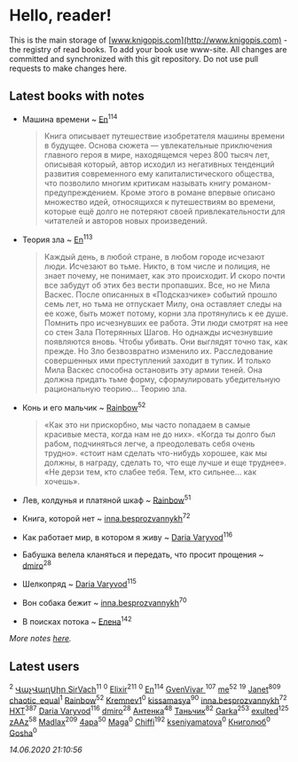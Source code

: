 # Hello, reader!
This is the main storage of [www.knigopis.com](http://www.knigopis.com) - the registry of read books.
To add your book use www-site. All changes are committed and synchronized with this git repository.
Do not use pull requests to make changes here.


## Latest books with notes
* Машина времени ~ [En](users/333/333646551-vkontakte)<sup>114</sup>
    > Книга описывает путешествие изобретателя машины времени в будущее. Основа сюжета — увлекательные приключения главного героя в мире, находящемся через 800 тысяч лет, описывая который, автор исходил из негативных тенденций развития современного ему капиталистического общества, что позволило многим критикам называть книгу романом-предупреждением. Кроме этого в романе впервые описано множество идей, относящихся к путешествиям во времени, которые ещё долго не потеряют своей привлекательности для читателей и авторов новых произведений.

* Теория зла ~ [En](users/333/333646551-vkontakte)<sup>113</sup>
    > Каждый день, в любой стране, в любом городе исчезают люди. Исчезают во тьме.
    > Никто, в том числе и полиция, не знает почему, не понимает, как это происходит. И скоро почти все забудут об этих без вести пропавших. Все, но не Мила Васкес. После описанных в «Подсказчике» событий прошло семь лет, но тьма не отпускает Милу, она оставляет следы на ее коже, быть может потому, корни зла протянулись к ее душе. Помнить про исчезнувших ее работа. Эти люди смотрят на нее со стен Зала Потерянных Шагов.
    > Но однажды исчезнувшие появляются вновь. Чтобы убивать. Они выглядят точно так, как прежде. Но Зло безвозвратно изменило их. Расследование совершенных ими преступлений заходит в тупик. И только Мила Васкес способна остановить эту армии теней. Она должна придать тьме форму, сформулировать убедительную рациональную теорию… Теорию зла.

* Конь и его мальчик ~ [Rainbow](users/109/109787328219839805802-google)<sup>52</sup>
    > «Как это ни прискорбно, мы часто попадаем в самые красивые места, когда нам не до них».
    > «Когда ты долго был рабом, подчиняться легче, а преодолевать себя очень трудно».
    > «стоит нам сделать что-нибудь хорошее, как мы должны, в награду, сделать то, что еще лучше и еще труднее».
    > «Не дерзи тем, кто слабее тебя. Тем, кто сильнее… как хочешь».

* Лев, колдунья и платяной шкаф ~ [Rainbow](users/109/109787328219839805802-google)<sup>51</sup>

* Книга, которой нет ~ [inna.besprozvannykh](users/733/73323849-yandex)<sup>72</sup>

* Как работает мир, в котором я живу ~ [Daria Varyvod](users/829/829893410524253-facebook)<sup>116</sup>

* Бабушка велела кланяться и передать, что просит прощения ~ [dmiro](users/571/5714115-vkontakte)<sup>28</sup>

* Шелкопряд ~ [Daria Varyvod](users/829/829893410524253-facebook)<sup>115</sup>

* Вон собака бежит ~ [inna.besprozvannykh](users/733/73323849-yandex)<sup>70</sup>

* В поисках потока ~ [Елена](users/115/115826717712507836033-google)<sup>142</sup>


_More notes [here](latest_books_with_notes.md)._


## Latest users
[](users/104/104731829794763834502-google)<sup>2</sup> 
[ՎաչՎաղՍիր SirVach](users/113/1130000004300166-yandex)<sup>11</sup> 
[](users/831/8317925041-instagram)<sup>0</sup> 
[Elixir](users/115/115826717712507836033-google)<sup>211</sup> 
[](users/103/103068578327558685816-google)<sup>0</sup> 
[En](users/333/333646551-vkontakte)<sup>114</sup> 
[GvenVivar ](users/158/158266434925901-facebook)<sup>107</sup> 
[me](users/381/381417697-yandex)<sup>52</sup> 
[](users/153/1537586159620888-facebook)<sup>19</sup> 
[Janet](users/108/108113656204404967440-google)<sup>809</sup> 
[chaotic_equal](users/109/109533635046249857347-google)<sup>1</sup> 
[Rainbow](users/109/109787328219839805802-google)<sup>52</sup> 
[Kremnev1](users/109/109398777294736369541-google)<sup>0</sup> 
[kissamasya](users/684/68439978-vkontakte)<sup>90</sup> 
[inna.besprozvannykh](users/733/73323849-yandex)<sup>72</sup> 
[HXT](users/100/100002563462782-facebook)<sup>387</sup> 
[Daria Varyvod](users/829/829893410524253-facebook)<sup>116</sup> 
[dmiro](users/571/5714115-vkontakte)<sup>28</sup> 
[Антенка](users/118/118158645037334943900-google)<sup>48</sup> 
[Таньчик](users/209/2096581563762610-facebook)<sup>82</sup> 
[Garka](users/115/115753719718250012620-google)<sup>253</sup> 
[exulted](users/100/100599204551896265722-google)<sup>125</sup> 
[zAAz](users/202/202248233-vkontakte)<sup>58</sup> 
[Madlax](users/158/158304782-vkontakte)<sup>209</sup> 
[4apa](users/117/117392596378069249667-google)<sup>50</sup> 
[Maga](users/106/106060917304685787728-google)<sup>0</sup> 
[Chiffi](users/105/105831994080785626680-google)<sup>192</sup> 
[kseniyamatova](users/179/17937184-vkontakte)<sup>0</sup> 
[Книголюб](users/111/111762250865880736374-google)<sup>0</sup> 
[Gosha](users/105/105731119736778227120-google)<sup>0</sup> 


_14.06.2020 21:10:56_

